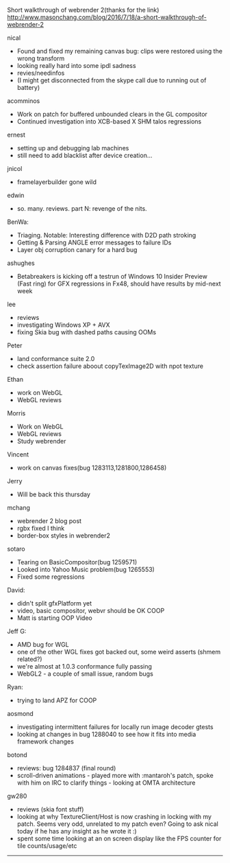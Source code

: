 Short walkthrough of webrender 2(thanks for the link)
http://www.masonchang.com/blog/2016/7/18/a-short-walkthrough-of-webrender-2



nical
* Found and fixed my remaining canvas bug: clips were restored using the wrong transform
* looking really hard into some ipdl sadness
* revies/needinfos
* (I might get disconnected from the skype call due to running out of battery)



acomminos
* Work on patch for buffered unbounded clears in the GL compositor
* Continued investigation into XCB-based X SHM talos regressions



ernest
* setting up and debugging lab machines 
* still need to add blacklist after device creation...



jnicol
* framelayerbuilder gone wild



edwin
* so. many. reviews. part N: revenge of the nits.



BenWa:
* Triaging. Notable: Interesting difference with D2D path stroking
* Getting & Parsing ANGLE error messages to failure IDs
* Layer obj corruption canary for a hard bug



ashughes
* Betabreakers is kicking off a testrun of Windows 10 Insider Preview (Fast ring) for GFX regressions in Fx48, should have results by mid-next week



lee
* reviews
* investigating Windows XP + AVX
* fixing Skia bug with dashed paths causing OOMs



Peter
* land conformance suite 2.0
* check assertion failure aboout copyTexImage2D with npot texture



Ethan
* work on WebGL
* WebGL reviews



Morris
* Work on WebGL
* WebGL reviews
* Study webrender



Vincent 
* work on canvas fixes(bug 1283113,1281800,1286458)



Jerry
* Will be back this thursday



mchang
* webrender 2 blog post
* rgbx fixed I think
* border-box styles in webrender2





sotaro
* Tearing on BasicCompositor(bug 1259571)
* Looked into Yahoo Music problem(bug 1265553)
* Fixed some regressions



David:
* didn't split gfxPlatform yet
* video, basic compositor, webvr should be OK COOP
* Matt is starting OOP Video



Jeff G:
* AMD bug for WGL
* one of the other WGL fixes got backed out, some weird asserts (shmem related?)
* we're almost at 1.0.3 conformance fully passing
* WebGL2 - a couple of small issue, random bugs



Ryan:
* trying to land APZ for COOP



aosmond
* investigating intermittent failures for locally run image decoder gtests
* looking at changes in bug 1288040 to see how it fits into media framework changes



botond
  - reviews: bug 1284837 (final round)
  - scroll-driven animations
          - played more with :mantaroh's patch, spoke with him on IRC to clarify things
          - looking at OMTA architecture
      

gw280
* reviews (skia font stuff)
* looking at why TextureClient/Host is now crashing in locking with my patch. Seems very odd, unrelated to my patch even? Going to ask nical today if he has any insight as he wrote it :)
* spent some time looking at an on screen display like the FPS counter for tile counts/usage/etc





________________


